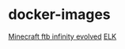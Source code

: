 # docker-images

[Minecraft ftb infinity evolved](https://github.com/rovingeye/docker-images/tree/master/minecraft-ftb-infinity-evolved)
[ELK](https://github.com/rovingeye/docker-images/tree/master/elk)